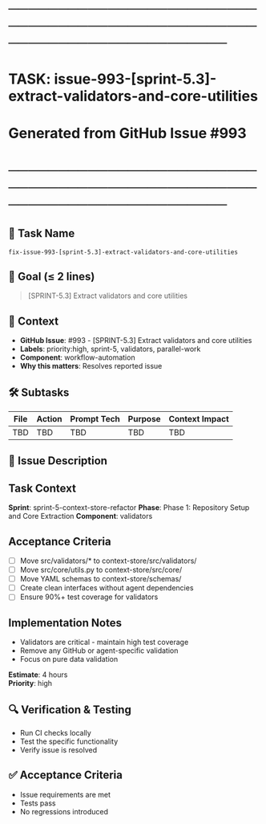 # ────────────────────────────────────────────────────────────────────────
# TASK: issue-993-[sprint-5.3]-extract-validators-and-core-utilities
# Generated from GitHub Issue #993
# ────────────────────────────────────────────────────────────────────────

## 📌 Task Name
`fix-issue-993-[sprint-5.3]-extract-validators-and-core-utilities`

## 🎯 Goal (≤ 2 lines)
> [SPRINT-5.3] Extract validators and core utilities

## 🧠 Context
- **GitHub Issue**: #993 - [SPRINT-5.3] Extract validators and core utilities
- **Labels**: priority:high, sprint-5, validators, parallel-work
- **Component**: workflow-automation
- **Why this matters**: Resolves reported issue

## 🛠️ Subtasks
| File | Action | Prompt Tech | Purpose | Context Impact |
|------|--------|-------------|---------|----------------|
| TBD | TBD | TBD | TBD | TBD |

## 📝 Issue Description
## Task Context
**Sprint**: sprint-5-context-store-refactor
**Phase**: Phase 1: Repository Setup and Core Extraction
**Component**: validators

## Acceptance Criteria
- [ ] Move src/validators/* to context-store/src/validators/
- [ ] Move src/core/utils.py to context-store/src/core/
- [ ] Move YAML schemas to context-store/schemas/
- [ ] Create clean interfaces without agent dependencies
- [ ] Ensure 90%+ test coverage for validators

## Implementation Notes
- Validators are critical - maintain high test coverage
- Remove any GitHub or agent-specific validation
- Focus on pure data validation

**Estimate**: 4 hours  
**Priority**: high

## 🔍 Verification & Testing
- Run CI checks locally
- Test the specific functionality
- Verify issue is resolved

## ✅ Acceptance Criteria
- Issue requirements are met
- Tests pass
- No regressions introduced
